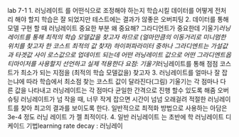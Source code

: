 lab 7-1
1.
러닝레이트 를 어떤식으로 조정해야 하는지
학습시킬 데이터를 어떻게 전처리 해야 할지
학습은 잘 되었지만 테스트에는 결과가 않좋은 오버피팅
2.
데이터를 통해 모델 구현 할 때 러닝레이트 중요한 부분 
왜 중요해? 그라디언트가 중요한데 기울기*러닝레이트를 통해 최적의 학습 모델값을 찾고자 하므로 (얼마만큼의 이동거리로 미니멈한 위치를 찾고자 한 코스트 최적의 값 찾자)
하이퍼파라미터 중하나
그라디엔트는 가설값과 타겟값 사이 로스값으로 업데이트 되는데
어떤 러닝레이트 값으로 어떤 그라디엔트옵티마이저를 사용할지 선언하고 실제 적용한다
요점: 기울기*러닝레이트를 통해 점점 코스트가 최소가 되는 지점을 (최적의 학습 모델값을) 찾고자
3.
러닝레이트를 얼마나 잘 잡는냐에 따라 학습에서 최소점 찾는 코스트 값이 달라진다(그림)
기울기는 각 점마나 다른 값을 나타내고 러닝레이트는 각 점마다 균일한 간격으로 진행 할수 있도록 해줌
오버슈팅 러닝레이트가 넘 작을 때, 너무 작게 잡으면 시간이 넘넘 오래걸려
적절한 러닝레이트를 찾아 최고의 결과를 보이도록 한다. 
일반적으로 최적화 방법으로 사용하는 아담은 3e-4 정도 러닝 레이트 가 젤 최적이다.
4.
일반 러닝레이트 는 초반에 학
러닝레이트 디케이드 기법learning rate decay : 러닝레이

